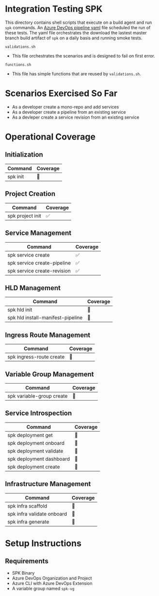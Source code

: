 # Integration Testing SPK
 
This directory contains shell scripts that execute on a build agent and run `spk` commands. An [Azure DevOps pipeline yaml](../smoke-test-pipeline.yml) file scheduled the run of these tests. The yaml file orchestrates the download the lastest master branch build artifact of `spk` on a daily basis and running smoke tests.  

`validations.sh`
- This file orchestrates the scenarios and is designed to fail on first error.

`functions.sh`

- This file has simple functions that are reused by `validations.sh`.

# Scenarios Exercised So Far
- As a developer create a mono-repo and add services
- As a developer create a pipeline from an existing service
- As a devleper create a service revision from an existing service

# Operational Coverage

## Initialization 
| Command | Coverage |
| --- | --- |
| spk init |  🚫 |

## Project Creation 
| Command | Coverage |
| --- | --- |
| spk project init | ✅ |

## Service Management 
| Command | Coverage |
| --- | --- |
| spk service create | ✅ |
| spk service create-pipeline | ✅ |
| spk service create-revision | ✅ |

## HLD Management 
| Command | Coverage |
| --- | --- |
| spk hld init | 🚫 |
| spk hld install-manifest-pipeline | 🚫 |

## Ingress Route Management 
| Command | Coverage |
| --- | --- |
| spk ingress-route create | 🚫 |

## Variable Group Management 
| Command | Coverage |
| --- | --- |
| spk variable-group create | 🚫 |

## Service Introspection 
| Command | Coverage |
| --- | --- |
| spk deployment get | 🚫 |
| spk deployment onboard | 🚫 |
| spk deployment validate | 🚫 |
| spk deployment dashboard | 🚫 |
| spk deployment create | 🚫 |

## Infrastructure Management 
| Command | Coverage |
| --- | --- |
| spk infra scaffold | 🚫 |
| spk infra validate onboard | 🚫 |
| spk infra generate | 🚫 |


# Setup Instructions

## Requirements
- SPK Binary
- Azure DevOps Organization and Project
- Azure CLI with Azure DevOps Extension
- A variable group named `spk-vg`
